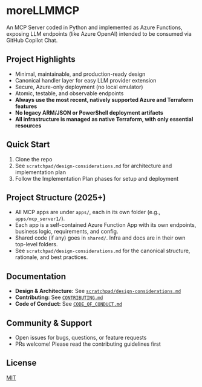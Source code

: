 # moreLLMMCP

An MCP Server coded in Python and implemented as Azure Functions, exposing LLM endpoints (like Azure OpenAI) intended to be consumed via GitHub Copilot Chat.

## Project Highlights
- Minimal, maintainable, and production-ready design
- Canonical handler layer for easy LLM provider extension
- Secure, Azure-only deployment (no local emulator)
- Atomic, testable, and observable endpoints
- **Always use the most recent, natively supported Azure and Terraform features**
- **No legacy ARM/JSON or PowerShell deployment artifacts**
- **All infrastructure is managed as native Terraform, with only essential resources**

## Quick Start
1. Clone the repo
2. See `scratchpad/design-considerations.md` for architecture and implementation plan
3. Follow the Implementation Plan phases for setup and deployment

## Project Structure (2025+)
- All MCP apps are under `apps/`, each in its own folder (e.g., `apps/mcp_server1/`).
- Each app is a self-contained Azure Function App with its own endpoints, business logic, requirements, and config.
- Shared code (if any) goes in `shared/`. Infra and docs are in their own top-level folders.
- See `scratchpad/design-considerations.md` for the canonical structure, rationale, and best practices.

## Documentation
- **Design & Architecture:** See [`scratchpad/design-considerations.md`](scratchpad/design-considerations.md)
- **Contributing:** See [`CONTRIBUTING.md`](CONTRIBUTING.md)
- **Code of Conduct:** See [`CODE_OF_CONDUCT.md`](CODE_OF_CONDUCT.md)

## Community & Support
- Open issues for bugs, questions, or feature requests
- PRs welcome! Please read the contributing guidelines first

## License
[MIT](LICENSE)
